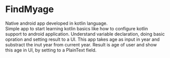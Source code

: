 # FindMyage
Native android app developed in kotlin language.  
Simple app to start learning kotlin basics like how to configure kotlin support to android application. 
Understand variable declaration, doing basic opration and setting result to a UI.
This app takes age as input in year and substract the inut year from current year.
Result is age of user and show this age in UI, by setting to a PlainText field.
